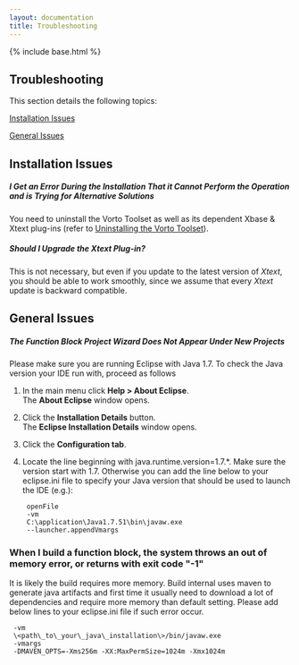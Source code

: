 ```yaml
---
layout: documentation
title: Troubleshooting
---
```

{% include base.html %}
## Troubleshooting

This section details the following topics:

[Installation Issues](#installation-issues)  

[General Issues](#general-issues)

## Installation Issues

##### I Get an Error During the Installation That it Cannot Perform the Operation and is Trying for Alternative Solutions

You need to uninstall the Vorto Toolset as well as its dependent Xbase & Xtext plug-ins (refer to [Uninstalling the Vorto Toolset]({{base}}/documentation/appendix/uninstallation.html#uninstalling-the-vorto-plug-ins)).

##### Should I Upgrade the Xtext Plug-in?

This is not necessary, but even if you update to the latest version of *Xtext*, you should be able to work smoothly, since we assume that every *Xtext* update is backward compatible.

## General Issues

##### The Function Block Project Wizard Does Not Appear Under New Projects

Please make sure you are running Eclipse with Java 1.7. To check the Java version your IDE run with, proceed as follows

1. In the main menu click **Help > About Eclipse**.  
   The **About Eclipse** window opens.
2. Click the **Installation Details** button.  
   The **Eclipse Installation Details** window opens.
3. Click the **Configuration tab**.
4. Locate the line beginning with java.runtime.version=1.7.*. Make sure the version start with 1.7. Otherwise you can add the line below to your eclipse.ini file to specify your Java version that should be used to launch the IDE (e.g.):

        openFile
        -vm
        C:\application\Java1.7.51\bin\javaw.exe
        --launcher.appendVmargs

### When I build a function block, the system throws an out of memory error, or returns with exit code "-1"

It is likely the build requires more memory. Build internal uses maven to generate java artifacts and first time it usually need to download a lot of dependencies and require more memory than default setting. Please add below lines to your eclipse.ini file if such error occur.

     -vm  
     \<path\_to\_your\_java\_installation\>/bin/javaw.exe
     -vmargs
     -DMAVEN_OPTS=-Xms256m -XX:MaxPermSize=1024m -Xmx1024m
